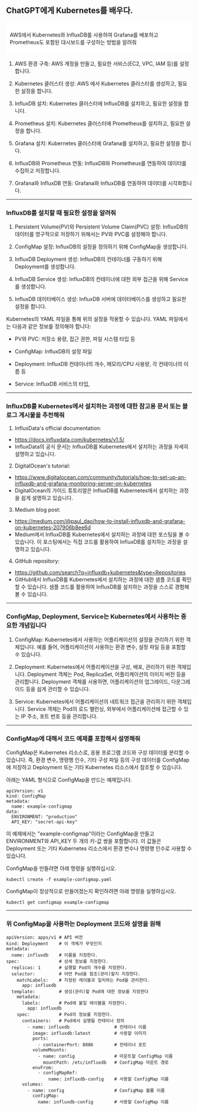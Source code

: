## ChatGPT에게 Kubernetes를 배우다.

<div style="background-color: #FFFFFF; padding: 10px;">
  <p>AWS에서 Kubernetes와 InfluxDB를 사용하여 Grafana를 배포하고 Prometheus도 포함된 대시보드를 구성하는 방법을 알려줘</p>
</div>

1. AWS 환경 구축: AWS 계정을 만들고, 필요한 서비스(EC2, VPC, IAM 등)를 설정합니다.

2. Kubernetes 클러스터 생성: AWS 에서 Kubernetes 클러스터를 생성하고, 필요한 설정을 합니다.

3. InfluxDB 설치: Kubernetes 클러스터에 InfluxDB를 설치하고, 필요한 설정을 합니다.

4. Prometheus 설치: Kubernetes 클러스터에 Prometheus를 설치하고, 필요한 설정을 합니다.

5. Grafana 설치: Kubernetes 클러스터에 Grafana를 설치하고, 필요한 설정을 합니다.

6. InfluxDB와 Prometheus 연동: InfluxDB와 Prometheus를 연동하여 데이터를 수집하고 저장합니다.

7. Grafana와 InfluxDB 연동: Grafana와 InfluxDB를 연동하여 데이터를 시각화합니다.


---
### InfluxDB를 설치할 때 필요한 설정을 알려줘

1. Persistent Volume(PV)와 Persistent Volume Claim(PVC) 설정: InfluxDB의 데이터를 영구적으로 저장하기 위해서는 PV와 PVC를 설정해야 합니다.

2. ConfigMap 설정: InfluxDB의 설정을 정의하기 위해 ConfigMap을 생성합니다.

3. InfluxDB Deployment 생성: InfluxDB의 컨테이너를 구동하기 위해 Deployment를 생성합니다.

4. InfluxDB Service 생성: InfluxDB의 컨테이너에 대한 외부 접근을 위해 Service를 생성합니다.

5. InfluxDB 데이터베이스 생성: InfluxDB 서버에 데이터베이스를 생성하고 필요한 설정을 합니다.

Kubernetes의 YAML 파일을 통해 위의 설정을 적용할 수 있습니다. YAML 파일에서는 다음과 같은 정보를 정의해야 합니다:

- PV와 PVC: 저장소 용량, 접근 권한, 파일 시스템 타입 등

- ConfigMap: InfluxDB의 설정 파일

- Deployment: InfluxDB 컨테이너의 개수, 메모리/CPU 사용량, 각 컨테이너의 이름 등

- Service: InfluxDB 서비스의 타입,

---

### InfluxDB를 Kubernetes에서 설치하는 과정에 대한 참고용 문서 또는 블로그 게시물을 추천해줘

1. InfluxData's official documentation: 
- https://docs.influxdata.com/kubernetes/v1.5/
- InfluxData의 공식 문서는 InfluxDB를 Kubernetes에서 설치하는 과정을 자세히 설명하고 있습니다.

2. DigitalOcean's tutorial: 
- https://www.digitalocean.com/community/tutorials/how-to-set-up-an-influxdb-and-grafana-monitoring-server-on-kubernetes
- DigitalOcean의 가이드 튜토리얼은 InfluxDB를 Kubernetes에서 설치하는 과정을 쉽게 설명하고 있습니다.

3. Medium blog post: 
- https://medium.com/@paul_dao/how-to-install-influxdb-and-grafana-on-kubernetes-207906b8ee6d
- Medium에서 InfluxDB를 Kubernetes에서 설치하는 과정에 대한 포스팅을 볼 수 있습니다. 이 포스팅에서는 직접 코드를 활용하여 InfluxDB를 설치하는 과정을 설명하고 있습니다.

4. GitHub repository: 
- https://github.com/search?q=influxdb+kubernetes&type=Repositories
- GitHub에서 InfluxDB를 Kubernetes에서 설치하는 과정에 대한 샘플 코드를 확인할 수 있습니다. 샘플 코드를 활용하여 InfluxDB를 설치하는 과정을 스스로 경험해볼 수 있습니다.

---
### ConfigMap, Deployment, Service는 Kubernetes에서 사용하는 중요한 개념입니다

1. ConfigMap: Kubernetes에서 사용하는 어플리케이션의 설정을 관리하기 위한 객체입니다. 예를 들어, 어플리케이션이 사용하는 환경 변수, 설정 파일 등을 포함할 수 있습니다.

2. Deployment: Kubernetes에서 어플리케이션을 구성, 배포, 관리하기 위한 객체입니다. Deployment 객체는 Pod, ReplicaSet, 어플리케이션의 이미지 버전 등을 관리합니다. Deployment 객체를 사용하면, 어플리케이션의 업그레이드, 다운그레이드 등을 쉽게 관리할 수 있습니다.

3. Service: Kubernetes에서 어플리케이션의 네트워크 접근을 관리하기 위한 객체입니다. Service 객체는 Pod의 로드 밸런싱, 외부에서 어플리케이션에 접근할 수 있는 IP 주소, 포트 번호 등을 관리합니다.


---
### ConfigMap에 대해서 코드 예제를 포함해서 설명해줘

ConfigMap은 Kubernetes 리소스로, 응용 프로그램 코드와 구성 데이터를 분리할 수 있습니다. 즉, 환경 변수, 명령행 인수, 기타 구성 파일 등의 구성 데이터를 ConfigMap에 저장하고 Deployment 또는 기타 Kubernetes 리소스에서 참조할 수 있습니다.

아래는 YAML 형식으로 ConfigMap을 만드는 예제입니다.

```
apiVersion: v1
kind: ConfigMap
metadata:
  name: example-configmap
data:
  ENVIRONMENT: "production"
  API_KEY: "secret-api-key"
```

이 예제에서는 "example-configmap"이라는 ConfigMap을 만들고 ENVIRONMENT와 API_KEY 두 개의 키-값 쌍을 포함합니다. 이 값들은 Deployment 또는 기타 Kubernetes 리소스에서 환경 변수나 명령행 인수로 사용할 수 있습니다.

ConfigMap을 만들려면 아래 명령을 실행하십시오.

```
kubectl create -f example-configmap.yaml
```

ConfigMap이 정상적으로 만들어졌는지 확인하려면 아래 명령을 실행하십시오.

```
kubectl get configmap example-configmap
```

---
### 위 ConfigMap을 사용하는 Deployment 코드와 설명을 원해

```
apiVersion: apps/v1 # API 버전
kind: Deployment    # 이 객체가 무엇인지
metadata:
  name: influxdb    # 이름을 지정한다.
spec:               # 상세 정보를 지정한다.
  replicas: 1       # 실행할 Pod의 개수를 지정한다.
  selector:         # 어떤 Pod을 참조(관리)할지 지정한다. 
    matchLabels:    # 지정된 레이블과 일치하는 Pod을 관리한다.
      app: influxdb
  template:         # 생성(관리)할 Pod에 대한 정보를 지정한다
    metadata:
      labels:       # Pod에 붙일 레이블을 지정한다.
        app: influxdb
    spec:           # Pod의 정보를 지정한다.
      containers:   # Pod에서 실행될 컨테이너 정의
        - name: influxdb                 # 컨테이너 이름
          image: influxdb:latest         # 사용할 이미지
          ports:
            - containerPort: 8086        # 컨테이너 포트
          volumeMounts:
            - name: config               # 마운트할 ConfigMap 이름
              mountPath: /etc/influxdb   # ConfigMap 마운트 경로
          envFrom:
            - configMapRef:
                name: influxdb-config    # 사용할 ConfigMap 이름
      volumes:
        - name: config                   # ConfigMap 볼륨 이름
          configMap:
            name: influxdb-config        # 사용할 ConfigMap 이름
```